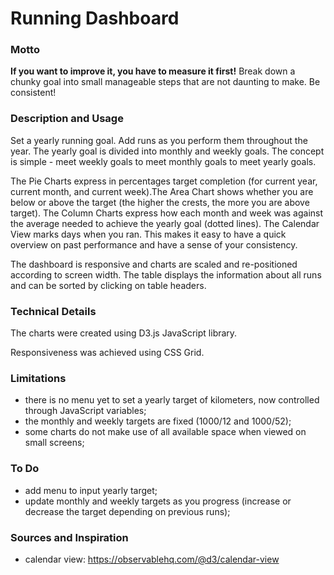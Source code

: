 # Running Dashboard

### Motto
**If you want to improve it, you have to measure it first!**
Break down a chunky goal into small manageable steps that are not daunting to make. Be consistent!

### Description and Usage
Set a yearly running goal. Add runs as you perform them throughout the year. The yearly goal is divided into monthly and weekly goals. The concept is simple - meet weekly goals to meet monthly goals to meet yearly goals.

The Pie Charts express in percentages target completion (for current year, current month, and current week).The Area Chart shows whether you are below or above the target (the higher the crests, the more you are above target). The Column Charts express how each month and week was against the average needed to achieve the yearly goal (dotted lines). The Calendar View marks days when you ran. This makes it easy to have a quick overview on past performance and have a sense of your consistency.

The dashboard is responsive and charts are scaled and re-positioned according to screen width. The table displays the information about all runs and can be sorted by clicking on table headers.

### Technical Details
The charts were created using D3.js JavaScript library.

Responsiveness was achieved using CSS Grid.

### Limitations
+ there is no menu yet to set a yearly target of kilometers, now controlled through JavaScript variables;
+ the monthly and weekly targets are fixed (1000/12 and 1000/52);
+ some charts do not make use of all available space when viewed on small screens;

### To Do
+ add menu to input yearly target;
+ update monthly and weekly targets as you progress (increase or decrease the target depending on previous runs);

### Sources and Inspiration
+ calendar view: https://observablehq.com/@d3/calendar-view
